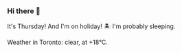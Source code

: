 ### Hi there :wave:

It's Thursday! And I'm on holiday! :desert_island: I'm probably sleeping.

Weather in Toronto: clear, at +18°C.
